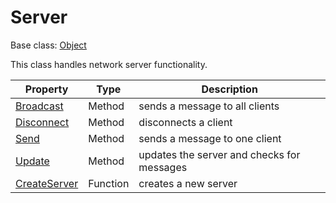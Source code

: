 # Server

Base class: [Object](Object.md)

This class handles network server functionality.

| Property | Type | Description |
|---|---|---|
| [Broadcast](Server_Broadcast.md) | Method | sends a message to all clients |
| [Disconnect](Server_Disconnect.md) | Method | disconnects a client |
| [Send](Server_Send.md) | Method | sends a message to one client |
| [Update](Server_Update.md) | Method | updates the server and checks for messages |
| [CreateServer](CreateServer.md) | Function | creates a new server |